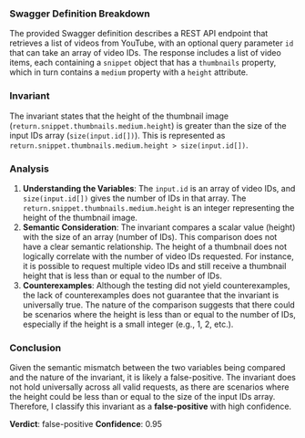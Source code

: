 ### Swagger Definition Breakdown
The provided Swagger definition describes a REST API endpoint that retrieves a list of videos from YouTube, with an optional query parameter `id` that can take an array of video IDs. The response includes a list of video items, each containing a `snippet` object that has a `thumbnails` property, which in turn contains a `medium` property with a `height` attribute.

### Invariant
The invariant states that the height of the thumbnail image (`return.snippet.thumbnails.medium.height`) is greater than the size of the input IDs array (`size(input.id[])`). This is represented as `return.snippet.thumbnails.medium.height > size(input.id[])`.

### Analysis
1. **Understanding the Variables**: The `input.id` is an array of video IDs, and `size(input.id[])` gives the number of IDs in that array. The `return.snippet.thumbnails.medium.height` is an integer representing the height of the thumbnail image.
2. **Semantic Consideration**: The invariant compares a scalar value (height) with the size of an array (number of IDs). This comparison does not have a clear semantic relationship. The height of a thumbnail does not logically correlate with the number of video IDs requested. For instance, it is possible to request multiple video IDs and still receive a thumbnail height that is less than or equal to the number of IDs.
3. **Counterexamples**: Although the testing did not yield counterexamples, the lack of counterexamples does not guarantee that the invariant is universally true. The nature of the comparison suggests that there could be scenarios where the height is less than or equal to the number of IDs, especially if the height is a small integer (e.g., 1, 2, etc.).

### Conclusion
Given the semantic mismatch between the two variables being compared and the nature of the invariant, it is likely a false-positive. The invariant does not hold universally across all valid requests, as there are scenarios where the height could be less than or equal to the size of the input IDs array. Therefore, I classify this invariant as a **false-positive** with high confidence.

**Verdict**: false-positive
**Confidence**: 0.95
